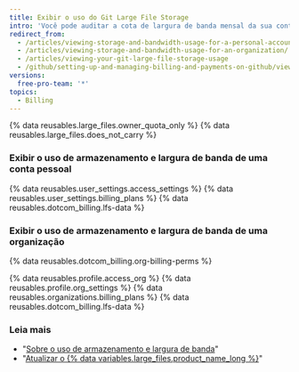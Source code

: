 ```yaml
---
title: Exibir o uso do Git Large File Storage
intro: 'Você pode auditar a cota de largura de banda mensal da sua conta e o armazenamento restante do {% data variables.large_files.product_name_short %}.'
redirect_from:
  - /articles/viewing-storage-and-bandwidth-usage-for-a-personal-account/
  - /articles/viewing-storage-and-bandwidth-usage-for-an-organization/
  - /articles/viewing-your-git-large-file-storage-usage
  - /github/setting-up-and-managing-billing-and-payments-on-github/viewing-your-git-large-file-storage-usage
versions:
  free-pro-team: '*'
topics:
  - Billing
---
```

{% data reusables.large_files.owner_quota_only %} {% data reusables.large_files.does_not_carry %}

### Exibir o uso de armazenamento e largura de banda de uma conta pessoal

{% data reusables.user_settings.access_settings %}
{% data reusables.user_settings.billing_plans %}
{% data reusables.dotcom_billing.lfs-data %}

### Exibir o uso de armazenamento e largura de banda de uma organização

{% data reusables.dotcom_billing.org-billing-perms %}

{% data reusables.profile.access_org %}
{% data reusables.profile.org_settings %}
{% data reusables.organizations.billing_plans %}
{% data reusables.dotcom_billing.lfs-data %}

### Leia mais

- "[Sobre o uso de armazenamento e largura de banda](/articles/about-storage-and-bandwidth-usage)"
- "[Atualizar o {% data variables.large_files.product_name_long %}](/articles/upgrading-git-large-file-storage/)"
